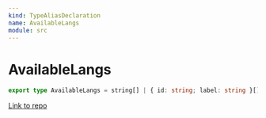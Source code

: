 ```yaml
---
kind: TypeAliasDeclaration
name: AvailableLangs
module: src
---
```


# AvailableLangs

```ts
export type AvailableLangs = string[] | { id: string; label: string }[];
```

[Link to repo](https://github.com/ngneat/transloco/blob/master/projects/ngneat/transloco/src/lib/types.ts#L24-L24)
